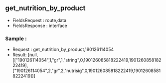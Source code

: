 
## get_nutrition_by_product
- FieldsRequest : route,data
- FieldsResponse : interface

### Sample : 
- Request : get_nutrition_by_product,190126114054
- Result: [null,[["190126114054",1,"gr",1,"string",0,190126085818222419,190126085818222419],["190126114054",2,"gr",2,"nutrisig",0,190126085818222419,190126085818222419]]]